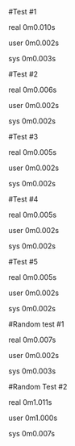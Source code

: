 #Test #1

real	0m0.010s

user	0m0.002s

sys	0m0.003s

#Test #2

real	0m0.006s

user	0m0.002s

sys	0m0.002s

#Test #3

real	0m0.005s

user	0m0.002s

sys	    0m0.002s


#Test #4

real	0m0.005s

user	0m0.002s

sys	0m0.002s


#Test #5

real	0m0.005s

user	0m0.002s

sys	    0m0.002s


#Random test #1

real	0m0.007s

user	0m0.002s

sys	    0m0.003s


#Random Test #2

real	0m1.011s

user	0m1.000s

sys	    0m0.007s